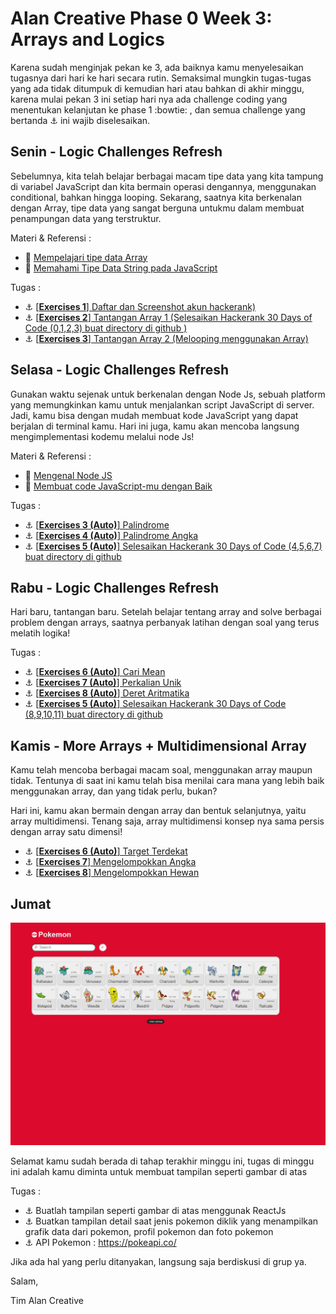 # Alan Creative Phase 0 Week 3: Arrays and Logics


Karena sudah menginjak pekan ke 3, ada baiknya kamu menyelesaikan tugasnya dari hari ke hari secara rutin. Semaksimal mungkin tugas-tugas yang ada tidak ditumpuk di kemudian hari atau bahkan di akhir minggu, karena mulai pekan 3 ini setiap hari nya ada challenge coding yang menentukan kelanjutan ke phase 1 :bowtie: , dan semua challenge yang bertanda :anchor: ini wajib diselesaikan.


## Senin - Logic Challenges Refresh
Sebelumnya, kita telah belajar berbagai macam tipe data yang kita tampung di variabel JavaScript dan kita bermain operasi dengannya, menggunakan conditional, bahkan hingga looping. Sekarang, saatnya kita berkenalan dengan Array, tipe data yang sangat berguna untukmu dalam membuat penampungan data yang terstruktur.

Materi & Referensi :

- :notebook_with_decorative_cover: [Mempelajari tipe data Array](modules/js-array.md)
- :notebook_with_decorative_cover:
[Memahami Tipe Data String pada JavaScript](modules/js-string-reference.md)

Tugas :

- :anchor:
[[**Exercises 1**] Daftar dan Screenshot akun hackerank)](https://hackerank.com)
- :anchor:
[[**Exercises 2**] Tantangan Array 1 (Selesaikan Hackerank 30 Days of Code (0,1,2,3) buat directory di github )](https://www.hackerrank.com/domains/tutorials/30-days-of-code)
- :anchor:
[[**Exercises 3**] Tantangan Array 2 (Melooping menggunakan Array)](modules/anchor-loop-array.md)


## Selasa - Logic Challenges Refresh

Gunakan waktu sejenak untuk berkenalan dengan Node Js,
sebuah platform yang memungkinkan kamu untuk menjalankan script JavaScript di server. Jadi, kamu bisa dengan mudah membuat kode JavaScript yang dapat berjalan di terminal kamu. Hari ini juga, kamu akan mencoba langsung mengimplementasi kodemu melalui node Js!

Materi & Referensi :

- :notebook_with_decorative_cover:
[Mengenal Node JS](/modules/js-node.md)
- :notebook_with_decorative_cover: [Membuat code JavaScript-mu dengan Baik ](modules/js-code-style.md)

Tugas :
- :anchor:
[[**Exercises 3 (Auto)**] Palindrome](/modules/challenge-palindrome.md)
- :anchor:
[[**Exercises 4 (Auto)**] Palindrome Angka](/modules/challenge-palindrome-angka.md)
- :anchor:
[[**Exercises 5 (Auto)**] Selesaikan Hackerank 30 Days of Code (4,5,6,7) buat directory di github](https://www.hackerrank.com/domains/tutorials/30-days-of-code)

## Rabu - Logic Challenges Refresh
Hari baru, tantangan baru. Setelah belajar tentang array and solve berbagai problem dengan arrays, saatnya perbanyak latihan dengan soal yang terus melatih logika!

Tugas :

- :anchor:
[[**Exercises 6 (Auto)**] Cari Mean](/modules/challenge-cari-mean.md)
- :anchor:
[[**Exercises 7 (Auto)**] Perkalian Unik](/modules/challenge-perkalian-unik.md)
- :anchor:
[[**Exercises 8 (Auto)**] Deret Aritmatika](/modules/challenge-deret-aritmatika.md)
- :anchor:
[[**Exercises 5 (Auto)**] Selesaikan Hackerank 30 Days of Code (8,9,10,11) buat directory di github](https://www.hackerrank.com/domains/tutorials/30-days-of-code)


## Kamis -  More Arrays + Multidimensional Array

Kamu telah mencoba berbagai macam soal, menggunakan array maupun tidak. Tentunya di saat ini kamu telah bisa menilai cara mana yang lebih baik menggunakan array, dan yang tidak perlu, bukan?

Hari ini, kamu akan bermain dengan array dan bentuk selanjutnya, yaitu array multidimensi. Tenang saja, array multidimensi konsep nya sama persis dengan array satu dimensi!

- :anchor:
[[**Exercises 6 (Auto)**] Target Terdekat](/modules/challenge-target-terdekat.md)
- :anchor:
[[**Exercises 7**] Mengelompokkan Angka](modules/challenge-kelompok-angka.md)
- :anchor:
[[**Exercises 8**] Mengelompokkan Hewan](modules/challenge-kelompok-hewan.md)



## Jumat


![Header](modules/assets/pokemon.png)


Selamat kamu sudah berada di tahap terakhir minggu ini, tugas di minggu ini adalah kamu diminta untuk membuat tampilan seperti gambar di atas

Tugas :

- :anchor:
Buatlah tampilan seperti gambar di atas menggunak ReactJs
- :anchor:
Buatkan tampilan detail saat jenis pokemon diklik yang menampilkan grafik data dari pokemon, profil pokemon dan foto pokemon
- :anchor:
API Pokemon : https://pokeapi.co/



Jika ada hal yang perlu ditanyakan, langsung saja berdiskusi di grup ya.

Salam,

Tim Alan Creative
